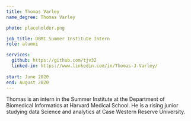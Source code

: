 ```yaml
---
title: Thomas Varley
name_degree: Thomas Varley

photo: placeholder.png

job_title: DBMI Summer Institute Intern
role: alumni

services:
  github: https://github.com/tjv32
  linked-in: https://www.linkedin.com/in/Thomas-J-Varley/
 
start: June 2020
end: August 2020
---
```

Thomas is an intern in the Summer Institute at the Department of Biomedical Informatics at Harvard Medical School. He is a rising junior studying data Science and analytics at Case Western Reserve University.
